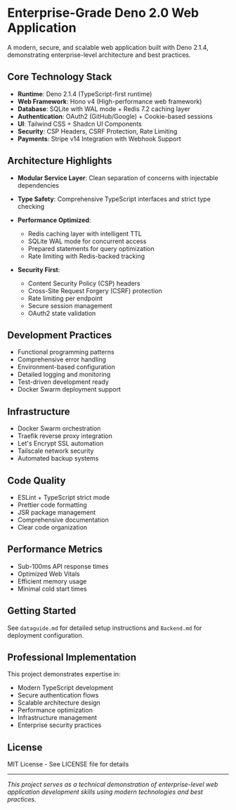 # Enterprise-Grade Deno 2.0 Web Application

A modern, secure, and scalable web application built with Deno 2.1.4, demonstrating enterprise-level architecture and best practices.

## Core Technology Stack

- **Runtime**: Deno 2.1.4 (TypeScript-first runtime)
- **Web Framework**: Hono v4 (High-performance web framework)
- **Database**: SQLite with WAL mode + Redis 7.2 caching layer
- **Authentication**: OAuth2 (GitHub/Google) + Cookie-based sessions
- **UI**: Tailwind CSS + Shadcn UI Components
- **Security**: CSP Headers, CSRF Protection, Rate Limiting
- **Payments**: Stripe v14 Integration with Webhook Support

## Architecture Highlights

- **Modular Service Layer**: Clean separation of concerns with injectable dependencies
- **Type Safety**: Comprehensive TypeScript interfaces and strict type checking
- **Performance Optimized**: 
  - Redis caching layer with intelligent TTL
  - SQLite WAL mode for concurrent access
  - Prepared statements for query optimization
  - Rate limiting with Redis-backed tracking

- **Security First**:
  - Content Security Policy (CSP) headers
  - Cross-Site Request Forgery (CSRF) protection
  - Rate limiting per endpoint
  - Secure session management
  - OAuth2 state validation

## Development Practices

- Functional programming patterns
- Comprehensive error handling
- Environment-based configuration
- Detailed logging and monitoring
- Test-driven development ready
- Docker Swarm deployment support

## Infrastructure

- Docker Swarm orchestration
- Traefik reverse proxy integration
- Let's Encrypt SSL automation
- Tailscale network security
- Automated backup systems

## Code Quality

- ESLint + TypeScript strict mode
- Prettier code formatting
- JSR package management
- Comprehensive documentation
- Clear code organization

## Performance Metrics

- Sub-100ms API response times
- Optimized Web Vitals
- Efficient memory usage
- Minimal cold start times

## Getting Started

See `dataguide.md` for detailed setup instructions and `Backend.md` for deployment configuration.

## Professional Implementation

This project demonstrates expertise in:
- Modern TypeScript development
- Secure authentication flows
- Scalable architecture design
- Performance optimization
- Infrastructure management
- Enterprise security practices

## License

MIT License - See LICENSE file for details

---

*This project serves as a technical demonstration of enterprise-level web application development skills using modern technologies and best practices.* 